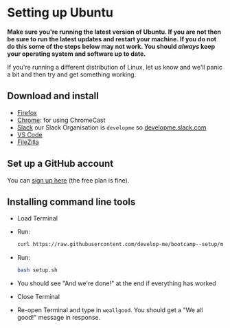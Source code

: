# Setting up Ubuntu

**Make sure you're running the latest version of Ubuntu. If you are not then be sure to run the latest updates and restart your machine. If you do not do this some of the steps below may not work. You should *always* keep your operating system and software up to date.**

If you're running a different distribution of Linux, let us know and we'll panic a bit and then try and get something working.

## Download and install

- [Firefox](https://www.mozilla.org/firefox)
- [Chrome](https://www.google.co.uk/chrome/browser/desktop/index.html): for using ChromeCast
- [Slack](https://slack.com/) our Slack Organisation is `developme` so [developme.slack.com](https://developme.slack.com/)
- [VS Code](https://code.visualstudio.com)
- [FileZilla](https://filezilla-project.org/download.php?show_all=1)

## Set up a GitHub account

You can [sign up here](https://github.com/join) (the free plan is fine).

## Installing command line tools

- Load Terminal
- Run:

    ```bash
    curl https://raw.githubusercontent.com/develop-me/bootcamp--setup/master/linux/setup.sh > setup.sh
    ```

- Run:

    ```bash
    bash setup.sh
    ```

- You should see "And we're done!" at the end if everything has worked

- Close Terminal

- Re-open Terminal and type in `weallgood`. You should get a "We all good!" message in response.
